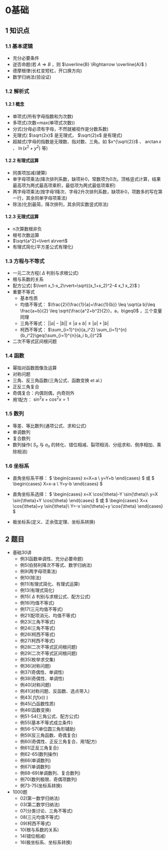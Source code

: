 # 0基础

## 1 知识点

### 1.1 基本逻辑

* 充分必要条件
* 逆否命题(若 $A\Rightarrow B$ ，则 $\overline{B} \Rightarrow \overline{A}$ )
* 德摩根律(长杠变短杠，开口换方向)
* 数学归纳法(验设证)

### 1.2 解析式

#### 1.2.1 概念

* 单项式(所有字母指数和为次数)
* 多项式(次数=max(单项式次数))
* 分式(分母必须有字母，不然就被视作是分数系数)
* 无理式( $\sqrt{2x}$ 是无理式， $\sqrt{2}x$ 是有理式)
* 超越式(字母的指数是无理数、指对数、三角。如 $x^{\sqrt{2}}$ 、 $\arctan{x}$ 、 $\ln{(x^2 + y^2)}$ 等)
  
#### 1.2.2 有理式运算

* 同类项加减(硬算)
* 单字母项乘法(降次排列系数，缺项补0，常数项为0次。顶格竖式计算，结果最高项为两式最高项乘积，最低项为两式最低项乘积)
* 两字母项乘法(按字母1降次、字母2升次排列系数，缺项补0，项数多的写在第一行，其余同单字母项乘法)
* 除法(化到最简，降次排列，其余同实数竖式除法)

#### 1.2.3 无理式运算

* n次算数根非负
* 根号次数运算
* $\sqrt{a^2}=\lvert a\rvert$
* 有理式简化(平方差公式有理化)

### 1.3 方程与不等式

* 一元二次方程( $\Delta$ 判别与求根公式)
* 根与系数的关系
* 配方公式( $\lvert x_1-x_2\rvert=\sqrt{(x_1+x_2)^2-4 x_1 x_2}$ )
* 重要不等式
  * 基本性质
  * 均值不等式： $\frac{2}{\frac{1}{a}+\frac{1}{b}} \leq \sqrt{a b}\leq \frac{a+b}{2} \leq \sqrt{\frac{a^2+b^2}{2}}，a，b\geq0$ ，三个变量同理
  * 三角不等式： $\lvert \lvert a\rvert -\lvert b\rvert \rvert\leq\lvert a\pm b\rvert\leq\lvert a\rvert+\lvert b\rvert$
  * 柯西不等式： $\sum_{i=1}^{n}{a_i^2} \sum_{i=1}^{n}{b_i^2}\geq(\sum_{i=1}^{n}{a_i b_i})^2$
* 二次不等式区间根问题

### 1.4 函数

* 幂指对函数图像及运算
* 对称问题
* 三角、反三角函数(三角公式、函数变换 et al.)
* 正反三角复合
* 奇偶复合：内偶则偶，内奇则外
* 用1配方： $\sin^2{x}+\cos^2x=1$

### 1.5 数列

* 等差、等比数列(通项公式、求和公式)
* 单调数列
* 复合数列
* 数列操作( $S_n$ 与 $a_n$ 的转化、错位相减、裂项相消、分组求和、倒序相加、乘除相消)

### 1.6 坐标系

* 直角坐标系平移：
$
\begin{cases}
x=X+a \\
y=Y+b
\end{cases}
$
或
$
\begin{cases}
X=x-a \\
Y=y-b
\end{cases}
$

* 直角坐标系选择：
$
\begin{cases}
x=X \cos{\theta}-Y \sin{\theta}\\
y=X \sin{\theta}+Y \cos{\theta}
\end{cases}
$
或
$
\begin{cases}
X=x \cos{\theta}+y \sin{\theta}\\
Y=-x \sin{\theta}+y \cos{\theta}
\end{cases}
$

* 极坐标系(定义、正余弦定理、坐标系转换)

## 2 题目

* 基础30讲
  * 例3(函数单调性、充分必要命题)
  * 例5(伯努利降次不等式、数学归纳法)
  * 例9(两字母项乘法)
  * 例10(除法)
  * 例11(有理式简化、有理式运算)
  * 例13(有理式简化)
  * 例15( $\Delta$ 判别与求根公式、配方公式)
  * 例16(均值不等式)
  * 例17(三元均值不等式)
  * 例21(配项消元、均值不等式)
  * 例23(三角不等式)
  * 例24(三角不等式)
  * 例26(柯西不等式)
  * 例27(柯西不等式)
  * 例28(二次不等式区间根问题)
  * 例29(二次不等式区间根问题)
  * 例35(枚举求交集)
  * 例36(对称问题)
  * 例37(奇偶性、单调性)
  * 例38(奇偶性、单调性)
  * 例40(对称问题)
  * 例41(对称问题、反函数、选点带入)
  * 例43( $f(f(x))$ )
  * 例45(凸函数性质)
  * 例46(函数变换)
  * 例51-54(三角公式、配方公式)
  * 例55(基本不等式成立条件)
  * 例56-57(单位圆三角形辅助)
  * 例59(反三角函数、奇偶复合)
  * 例60(奇偶性、正反三角复合、用1配方)
  * 例61(正反三角复合)
  * 例62-65(数列操作)
  * 例66(单调数列)
  * 例67(单调数列)
  * 例68-69(单调数列、复合数列)
  * 例70(数列极限、奇偶项数列)
  * 例73-75(坐标系转换)
* 1000题
  * 02(第一数学归纳法)
  * 03(第二数学归纳法)
  * 07(分类讨论、三角不等式)
  * 08(三元均值不等式)
  * 09(柯西不等式)
  * 10(根与系数的关系)
  * 14(错位相减)
  * 16(极坐标系、坐标系转换)
